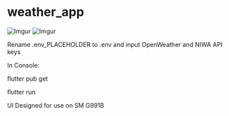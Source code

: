 # weather_app

![Imgur](https://i.imgur.com/a/fIIrQpu.jpg)
![Imgur](https://i.imgur.com/a/QEtkepq.jpg)

Rename .env_PLACEHOLDER to .env and input OpenWeather and NIWA API keys

In Console:

flutter pub get

flutter run

UI Designed for use on SM G991B
